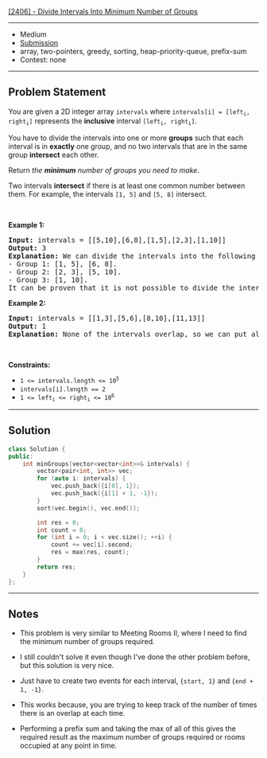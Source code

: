 [[2406] - Divide Intervals Into Minimum Number of Groups](https://leetcode.com/problems/divide-intervals-into-minimum-number-of-groups)

---

- Medium
- [Submission](https://leetcode.com/problems/divide-intervals-into-minimum-number-of-groups/submissions/1419988046/)
- array, two-pointers, greedy, sorting, heap-priority-queue, prefix-sum
- Contest: none

---

## Problem Statement

<p>You are given a 2D integer array <code>intervals</code> where <code>intervals[i] = [left<sub>i</sub>, right<sub>i</sub>]</code> represents the <strong>inclusive</strong> interval <code>[left<sub>i</sub>, right<sub>i</sub>]</code>.</p>

<p>You have to divide the intervals into one or more <strong>groups</strong> such that each interval is in <strong>exactly</strong> one group, and no two intervals that are in the same group <strong>intersect</strong> each other.</p>

<p>Return <em>the <strong>minimum</strong> number of groups you need to make</em>.</p>

<p>Two intervals <strong>intersect</strong> if there is at least one common number between them. For example, the intervals <code>[1, 5]</code> and <code>[5, 8]</code> intersect.</p>

<p>&nbsp;</p>
<p><strong class="example">Example 1:</strong></p>

<pre>
<strong>Input:</strong> intervals = [[5,10],[6,8],[1,5],[2,3],[1,10]]
<strong>Output:</strong> 3
<strong>Explanation:</strong> We can divide the intervals into the following groups:
- Group 1: [1, 5], [6, 8].
- Group 2: [2, 3], [5, 10].
- Group 3: [1, 10].
It can be proven that it is not possible to divide the intervals into fewer than 3 groups.
</pre>

<p><strong class="example">Example 2:</strong></p>

<pre>
<strong>Input:</strong> intervals = [[1,3],[5,6],[8,10],[11,13]]
<strong>Output:</strong> 1
<strong>Explanation:</strong> None of the intervals overlap, so we can put all of them in one group.
</pre>

<p>&nbsp;</p>
<p><strong>Constraints:</strong></p>

<ul>
	<li><code>1 &lt;= intervals.length &lt;= 10<sup>5</sup></code></li>
	<li><code>intervals[i].length == 2</code></li>
	<li><code>1 &lt;= left<sub>i</sub> &lt;= right<sub>i</sub> &lt;= 10<sup>6</sup></code></li>
</ul>


---

## Solution

```cpp
class Solution {
public:
    int minGroups(vector<vector<int>>& intervals) {
        vector<pair<int, int>> vec;
        for (auto i: intervals) {
            vec.push_back({i[0], 1});
            vec.push_back({i[1] + 1, -1});
        }
        sort(vec.begin(), vec.end());

        int res = 0;
        int count = 0;
        for (int i = 0; i < vec.size(); ++i) {
            count += vec[i].second;
            res = max(res, count);
        }
        return res;
    }
};
```

---

## Notes

- This problem is very similar to Meeting Rooms II, where I need to find the minimum number of groups required.
- I still couldn't solve it even though I've done the other problem before, but this solution is very nice.

- Just have to create two events for each interval, `{start, 1}` and `{end + 1, -1}`.
- This works because, you are trying to keep track of the number of times there is an overlap at each time.
- Performing a prefix sum and taking the max of all of this gives the required result as the maximum number of groups required or rooms occupied at any point in time.

